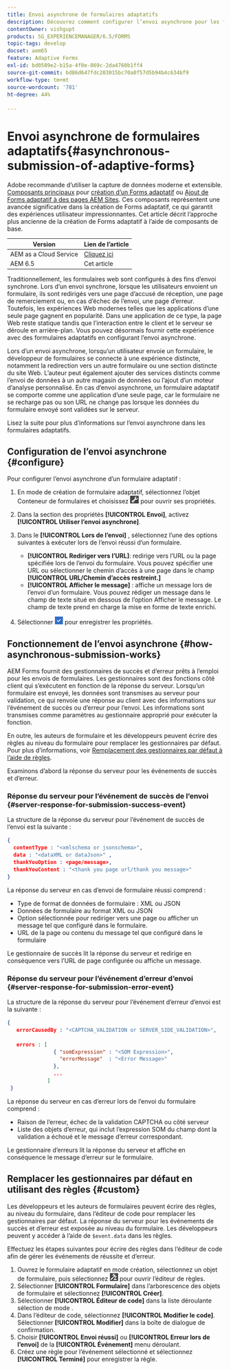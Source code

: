 ```yaml
---
title: Envoi asynchrone de formulaires adaptatifs
description: Découvrez comment configurer l’envoi asynchrone pour les formulaires adaptatifs.
contentOwner: vishgupt
products: SG_EXPERIENCEMANAGER/6.5/FORMS
topic-tags: develop
docset: aem65
feature: Adaptive Forms
exl-id: bd0589e2-b15a-4f0e-869c-2da4760b1ff4
source-git-commit: bd86d647fdc203015bc70a0f57d5b94b4c634bf9
workflow-type: tm+mt
source-wordcount: '781'
ht-degree: 44%

---
```


# Envoi asynchrone de formulaires adaptatifs{#asynchronous-submission-of-adaptive-forms}

<span class="preview"> Adobe recommande d’utiliser la capture de données moderne et extensible. [Composants principaux](https://experienceleague.adobe.com/docs/experience-manager-core-components/using/adaptive-forms/introduction.html?lang=fr) pour [création d’un Forms adaptatif](/help/forms/using/create-an-adaptive-form-core-components.md) ou [Ajout de Forms adaptatif à des pages AEM Sites](/help/forms/using/create-or-add-an-adaptive-form-to-aem-sites-page.md). Ces composants représentent une avancée significative dans la création de Forms adaptatif, ce qui garantit des expériences utilisateur impressionnantes. Cet article décrit l’approche plus ancienne de la création de Forms adaptatif à l’aide de composants de base. </span>

| Version | Lien de l’article |
| -------- | ---------------------------- |
| AEM as a Cloud Service | [Cliquez ici](https://experienceleague.adobe.com/docs/experience-manager-cloud-service/content/forms/adaptive-forms-authoring/authoring-adaptive-forms-foundation-components/configure-submit-actions-and-metadata-submission/asynchronous-submissions-adaptive-forms.html) |
| AEM 6.5 | Cet article |

Traditionnellement, les formulaires web sont configurés à des fins d’envoi synchrone. Lors d’un envoi synchrone, lorsque les utilisateurs envoient un formulaire, ils sont redirigés vers une page d’accusé de réception, une page de remerciement ou, en cas d’échec de l’envoi, une page d’erreur. Toutefois, les expériences Web modernes telles que les applications d’une seule page gagnent en popularité. Dans une application de ce type, la page Web reste statique tandis que l’interaction entre le client et le serveur se déroule en arrière-plan. Vous pouvez désormais fournir cette expérience avec des formulaires adaptatifs en configurant l’envoi asynchrone.

Lors d’un envoi asynchrone, lorsqu’un utilisateur envoie un formulaire, le développeur de formulaires se connecte à une expérience distincte, notamment la redirection vers un autre formulaire ou une section distincte du site Web. L’auteur peut également ajouter des services distincts comme l’envoi de données à un autre magasin de données ou l’ajout d’un moteur d’analyse personnalisé. En cas d’envoi asynchrone, un formulaire adaptatif se comporte comme une application d’une seule page, car le formulaire ne se recharge pas ou son URL ne change pas lorsque les données du formulaire envoyé sont validées sur le serveur.

Lisez la suite pour plus d’informations sur l’envoi asynchrone dans les formulaires adaptatifs.

## Configuration de l’envoi asynchrone {#configure}

Pour configurer l’envoi asynchrone d’un formulaire adaptatif :

1. En mode de création de formulaire adaptatif, sélectionnez l’objet Conteneur de formulaires et choisissez ![cmppr1](assets/cmppr1.png) pour ouvrir ses propriétés.
1. Dans la section des propriétés **[!UICONTROL Envoi]**, activez **[!UICONTROL Utiliser l’envoi asynchrone]**.
1. Dans le **[!UICONTROL Lors de l’envoi]** , sélectionnez l’une des options suivantes à exécuter lors de l’envoi réussi d’un formulaire.

   * **[!UICONTROL Rediriger vers l’URL]**: redirige vers l’URL ou la page spécifiée lors de l’envoi du formulaire. Vous pouvez spécifier une URL ou sélectionner le chemin d’accès à une page dans le champ **[!UICONTROL URL/Chemin d’accès restreint.]**
   * **[!UICONTROL Afficher le message]** : affiche un message lors de l’envoi d’un formulaire. Vous pouvez rédiger un message dans le champ de texte situé en dessous de l’option Afficher le message. Le champ de texte prend en charge la mise en forme de texte enrichi.

1. Sélectionner ![check-button1](assets/check-button1.png) pour enregistrer les propriétés.

## Fonctionnement de l’envoi asynchrone {#how-asynchronous-submission-works}

AEM Forms fournit des gestionnaires de succès et d’erreur prêts à l’emploi pour les envois de formulaires. Les gestionnaires sont des fonctions côté client qui s’exécutent en fonction de la réponse du serveur. Lorsqu’un formulaire est envoyé, les données sont transmises au serveur pour validation, ce qui renvoie une réponse au client avec des informations sur l’événement de succès ou d’erreur pour l’envoi. Les informations sont transmises comme paramètres au gestionnaire approprié pour exécuter la fonction.

En outre, les auteurs de formulaire et les développeurs peuvent écrire des règles au niveau du formulaire pour remplacer les gestionnaires par défaut. Pour plus d’informations, voir [Remplacement des gestionnaires par défaut à l’aide de règles](#custom).

Examinons d’abord la réponse du serveur pour les événements de succès et d’erreur.

### Réponse du serveur pour l’événement de succès de l’envoi {#server-response-for-submission-success-event}

La structure de la réponse du serveur pour l’événement de succès de l’envoi est la suivante :

```json
{
  contentType : "<xmlschema or jsonschema>",
  data : "<dataXML or dataJson>" ,
  thankYouOption : <page/message>,
  thankYouContent : "<thank you page url/thank you message>"
}
```

La réponse du serveur en cas d’envoi de formulaire réussi comprend :

* Type de format de données de formulaire : XML ou JSON
* Données de formulaire au format XML ou JSON
* Option sélectionnée pour rediriger vers une page ou afficher un message tel que configuré dans le formulaire.
* URL de la page ou contenu du message tel que configuré dans le formulaire

Le gestionnaire de succès lit la réponse du serveur et redirige en conséquence vers l’URL de page configurée ou affiche un message.

### Réponse du serveur pour l’événement d’erreur d’envoi {#server-response-for-submission-error-event}

La structure de la réponse du serveur pour l’événement d’erreur d’envoi est la suivante :

```json
{
   errorCausedBy : "<CAPTCHA_VALIDATION or SERVER_SIDE_VALIDATION>",

   errors : [
               { "somExpression" : "<SOM Expression>",
                 "errorMessage"  : "<Error Message>"
               },
               ...
             ]
 }
```

La réponse du serveur en cas d’erreur lors de l’envoi du formulaire comprend :

* Raison de l’erreur, échec de la validation CAPTCHA ou côté serveur
* Liste des objets d’erreur, qui inclut l’expression SOM du champ dont la validation a échoué et le message d’erreur correspondant.

Le gestionnaire d’erreurs lit la réponse du serveur et affiche en conséquence le message d’erreur sur le formulaire.

## Remplacer les gestionnaires par défaut en utilisant des règles {#custom}

Les développeurs et les auteurs de formulaires peuvent écrire des règles, au niveau du formulaire, dans l’éditeur de code pour remplacer les gestionnaires par défaut. La réponse du serveur pour les événements de succès et d’erreur est exposée au niveau du formulaire. Les développeurs peuvent y accéder à l’aide de `$event.data` dans les règles.

Effectuez les étapes suivantes pour écrire des règles dans l’éditeur de code afin de gérer les événements de réussite et d’erreur.

1. Ouvrez le formulaire adaptatif en mode création, sélectionnez un objet de formulaire, puis sélectionnez ![edit-rules1](assets/edit-rules1.png) pour ouvrir l’éditeur de règles.
1. Sélectionner **[!UICONTROL Formulaire]** dans l’arborescence des objets de formulaire et sélectionnez **[!UICONTROL Créer]**.
1. Sélectionner **[!UICONTROL Éditeur de code]** dans la liste déroulante sélection de mode .
1. Dans l’éditeur de code, sélectionnez **[!UICONTROL Modifier le code]**. Sélectionner **[!UICONTROL Modifier]** dans la boîte de dialogue de confirmation.
1. Choisir **[!UICONTROL Envoi réussi]** ou **[!UICONTROL Erreur lors de l’envoi]** de la **[!UICONTROL Événement]** menu déroulant.
1. Créez une règle pour l’événement sélectionné et sélectionnez **[!UICONTROL Terminé]** pour enregistrer la règle.
